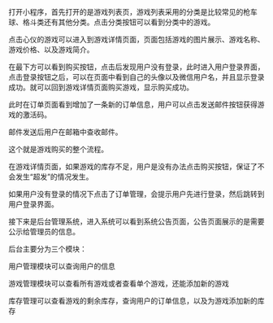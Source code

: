 打开小程序，首先打开的是游戏列表页，游戏列表采用的分类是比较常见的枪车球、格斗类还有其他分类。点击分类按钮可以看到分类中的游戏。

点击心仪的游戏可以进入到游戏详情页面，页面包括游戏的图片展示、游戏名称、游戏价格、以及游戏简介。

在最下方可以看到购买按钮，点击后发现用户没有登录，此时进入用户登录界面，点击登录按钮之后，可以在页面中看到自己的头像以及微信用户名，并且显示登录成功。就可以回到游戏详情页面购买游戏，显示购买成功。

此时在订单页面看到增加了一条新的订单信息，用户可以点击发送邮件按钮获得游戏的激活码。

邮件发送后用户在邮箱中查收邮件。

这个就是游戏购买的整个流程。



在游戏详情页面，如果游戏的库存不足，用户是没有办法点击购买按钮，保证了不会发生“超发”的情况发生。



如果用户没有登录的情况下点击了订单管理，会提示用户先进行登录，然后跳转到用户登录界面。



接下来是后台管理系统，进入系统可以看到系统公告页面，公告页面展示的是需要公示给管理员的信息。

后台主要分为三个模块：

用户管理模块可以查询用户的信息

游戏管理模块可以查看所有游戏或者查看单个游戏，还能添加新的游戏

库存管理可以查看游戏的剩余库存，查询用户的订单信息，以及为游戏添加新的库存